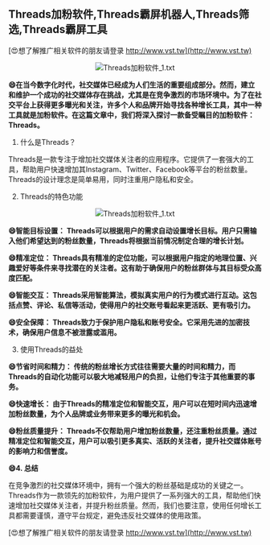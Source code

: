 ## **Threads加粉软件,Threads霸屏机器人,Threads筛选,Threads霸屏工具**

[😍想了解推广相关软件的朋友请登录 http://www.vst.tw](http://www.vst.tw)

 <center><img src="https://vst.tw/MP4/tuiguang/png/2.png" alt="Threads加粉软件_1.txt"></center>

**😄在当今数字化时代，社交媒体已经成为人们生活的重要组成部分。然而，建立和维护一个成功的社交媒体存在挑战，尤其是在竞争激烈的市场环境中。为了在社交平台上获得更多曝光和关注，许多个人和品牌开始寻找各种增长工具，其中一种工具就是加粉软件。在这篇文章中，我们将深入探讨一款备受瞩目的加粉软件：Threads。**

1. 什么是Threads？

Threads是一款专注于增加社交媒体关注者的应用程序。它提供了一套强大的工具，帮助用户快速增加其Instagram、Twitter、Facebook等平台的粉丝数量。Threads的设计理念是简单易用，同时注重用户隐私和安全。

2. Threads的特色功能

 <center><img src="https://vst.tw/MP4/tuiguang/png/5.png" alt="Threads加粉软件_1.txt"></center>

**😄智能目标设置： Threads可以根据用户的需求自动设置增长目标。用户只需输入他们希望达到的粉丝数量，Threads将根据当前情况制定合理的增长计划。**

**😄精准定位： Threads具有精准的定位功能，可以根据用户指定的地理位置、兴趣爱好等条件来寻找潜在的关注者。这有助于确保用户的粉丝群体与其目标受众高度匹配。**

**😄智能交互： Threads采用智能算法，模拟真实用户的行为模式进行互动。这包括点赞、评论、私信等活动，使得用户的社交账号看起来更活跃、更有吸引力。**

**😄安全保障： Threads致力于保护用户隐私和账号安全。它采用先进的加密技术，确保用户信息不被泄露或滥用。**

3. 使用Threads的益处

**😄节省时间和精力： 传统的粉丝增长方式往往需要大量的时间和精力，而Threads的自动化功能可以极大地减轻用户的负担，让他们专注于其他重要的事务。**

**😄快速增长： 由于Threads的精准定位和智能交互，用户可以在短时间内迅速增加粉丝数量，为个人品牌或业务带来更多的曝光和机会。**

**😄粉丝质量提升： Threads不仅帮助用户增加粉丝数量，还注重粉丝质量。通过精准定位和智能交互，用户可以吸引更多真实、活跃的关注者，提升社交媒体账号的影响力和信誉度。**

**😄4. 总结**

在竞争激烈的社交媒体环境中，拥有一个强大的粉丝基础是成功的关键之一。Threads作为一款领先的加粉软件，为用户提供了一系列强大的工具，帮助他们快速增加社交媒体关注者，并提升粉丝质量。然而，我们也要注意，使用任何增长工具都需要谨慎，遵守平台规定，避免违反社交媒体的使用政策。

[😍想了解推广相关软件的朋友请登录 http://www.vst.tw](http://www.vst.tw)



